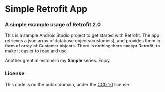 # Simple Retrofit App

### A simple example usage of Retrofit 2.0

This is a sample Android Studio project to get started with Retrofit. The app retrieves a json array of database objects(customers), and provides them in form of array of Customer objects. There is nothing there except Retrofit, to make it easier to read and use.

Another great milestone in my **Simple** series. Enjoy!

### License

This code is on the public domain, under the [CC0 1.0](https://creativecommons.org/publicdomain/zero/1.0/) license.
